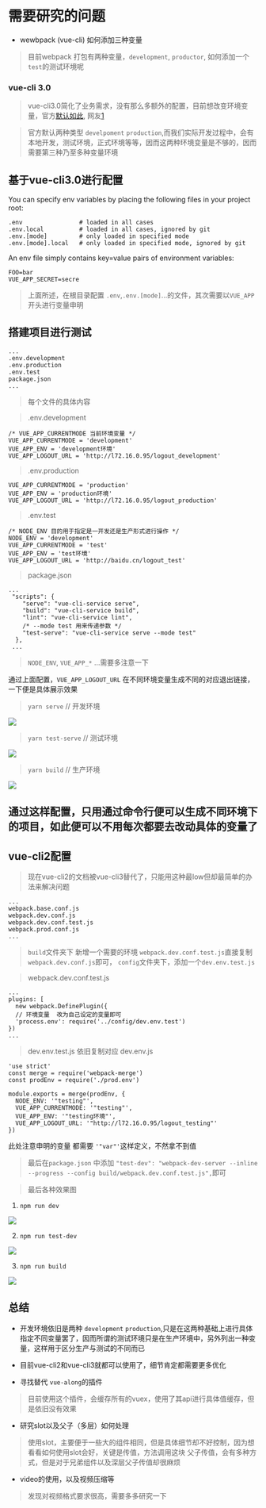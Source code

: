 # 需要研究的问题

+ wewbpack (vue-cli) 如何添加三种变量
> 目前webpack 打包有两种变量，`development`, `productor`, 如何添加一个 `test`的测试环境呢

### vue-cli 3.0

> vue-cli3.0简化了业务需求，没有那么多额外的配置，目前想改变环境变量，官方[默认如此](https://cli.vuejs.org/zh/guide/mode-and-env.html#%E6%A8%A1%E5%BC%8F), 网友[1](https://segmentfault.com/a/1190000015133974)

> 官方默认两种类型 `develpoment` `production`,而我们实际开发过程中，会有本地开发，测试环境，正式环境等等，因而这两种环境变量是不够的，因而需要第三种乃至多种变量环境

## 基于vue-cli3.0进行配置
You can specify env variables by placing the following files in your project root:
```
.env                # loaded in all cases
.env.local          # loaded in all cases, ignored by git
.env.[mode]         # only loaded in specified mode
.env.[mode].local   # only loaded in specified mode, ignored by git
```
An env file simply contains key=value pairs of environment variables:
```
FOO=bar
VUE_APP_SECRET=secre
```
> 上面所述，在根目录配置 `.env`,`.env.[mode]`...的文件，其次需要以`VUE_APP`开头进行变量申明

## 搭建项目进行测试

```
...
.env.development
.env.production
.env.test
package.json
...
```

> 每个文件的具体内容

>.env.development
```
/* VUE_APP_CURRENTMODE 当前环境变量 */
VUE_APP_CURRENTMODE = 'development'
VUE_APP_ENV = 'development环境'
VUE_APP_LOGOUT_URL = 'http://l72.16.0.95/logout_development'
```

>.env.production
```
VUE_APP_CURRENTMODE = 'production'
VUE_APP_ENV = 'production环境'
VUE_APP_LOGOUT_URL = 'http://l72.16.0.95/logout_production'
```

>.env.test
```
/* NODE_ENV 目的用于指定是一开发还是生产形式进行操作 */
NODE_ENV = 'development'
VUE_APP_CURRENTMODE = 'test'
VUE_APP_ENV = 'test环境'
VUE_APP_LOGOUT_URL = 'http://baidu.cn/logout_test'
```

> package.json
```
...
 "scripts": {
    "serve": "vue-cli-service serve",
    "build": "vue-cli-service build",
    "lint": "vue-cli-service lint",
    /* --mode test 用来传递参数 */
    "test-serve": "vue-cli-service serve --mode test"
  },
 ...
```

> `NODE_ENV`,  `VUE_APP_*` ...需要多注意一下

通过上面配置，`VUE_APP_LOGOUT_URL` 在不同环境变量生成不同的对应退出链接，
一下便是具体展示效果

> `yarn serve` // 开发环境
<img src="./../images/vue_cli_webpack/development.png" />

> `yarn test-serve` // 测试环境
<img src="./../images/vue_cli_webpack/test.png" />

> `yarn build` // 生产环境
<img src="./../images/vue_cli_webpack/production.png" />

## 通过这样配置，只用通过命令行便可以生成不同环境下的项目，如此便可以不用每次都要去改动具体的变量了

## vue-cli2配置
> 现在vue-cli2的文档被vue-cli3替代了，只能用这种最low但却最简单的办法来解决问题

```项目结构
...
webpack.base.conf.js
webpack.dev.conf.js
webpack.dev.conf.test.js
webpack.prod.conf.js
...
```

> `build`文件夹下 新增一个需要的环境 `webpack.dev.conf.test.js`直接复制 `webpack.dev.conf.js`即可，
`config`文件夹下，添加一个`dev.env.test.js`

> webpack.dev.conf.test.js
```
...
plugins: [
  new webpack.DefinePlugin({
  // 环境变量  改为自己设定的变量即可
  'process.env': require('../config/dev.env.test') 
})
...
```

> dev.env.test.js 依旧复制对应 dev.env.js
```
'use strict'
const merge = require('webpack-merge')
const prodEnv = require('./prod.env')

module.exports = merge(prodEnv, {
  NODE_ENV: '"testing"',
  VUE_APP_CURRENTMODE: '"testing"',
  VUE_APP_ENV: '"testing环境"',
  VUE_APP_LOGOUT_URL: '"http://l72.16.0.95/logout_testing"'
})
```
此处注意申明的变量 都需要 `'"var"'`这样定义，不然拿不到值

> 最后在`package.json`
中添加 `"test-dev": "webpack-dev-server --inline --progress --config build/webpack.dev.conf.test.js",`即可

> 最后各种效果图

1. `npm run dev`
<img src="./../images/vue_cli_webpack/vc2-development.png" />

2. `npm run test-dev`
<img src="./../images/vue_cli_webpack/vc2-test.png" />

3. `npm run build`
<img src="./../images/vue_cli_webpack/vc2-production.png" />


## 总结
+ 开发环境依旧是两种 `development` `production`,只是在这两种基础上进行具体指定不同变量罢了，因而所谓的测试环境只是在生产环境中，另外列出一种变量，这样用于区分生产与测试的不同而已
+ 目前vue-cli2和vue-cli3就都可以使用了，细节肯定都需要更多优化



+ 寻找替代 `vue-along`的插件
> 目前使用这个插件，会缓存所有的vuex，使用了其api进行具体值缓存，但是依旧没有效果

+ 研究slot以及父子（多层）如何处理
> 使用slot，主要便于一些大的组件相同，但是具体细节却不好控制，因为想看看如何使用slot会好，关键是传值，方法调用这块
> 父子传值，会有多种方式，但是对于兄弟组件以及深层父子传值却很麻烦

+ video的使用，以及视频压缩等
> 发现对视频格式要求很高，需要多多研究一下